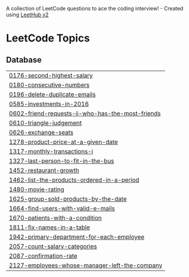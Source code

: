 A collection of LeetCode questions to ace the coding interview! - Created using [LeetHub v2](https://github.com/arunbhardwaj/LeetHub-2.0)
<!---LeetCode Topics Start-->
# LeetCode Topics
## Database
|  |
| ------- |
| [0176-second-highest-salary](https://github.com/jaya367132/Leet_code_soln/tree/master/0176-second-highest-salary) |
| [0180-consecutive-numbers](https://github.com/jaya367132/Leet_code_soln/tree/master/0180-consecutive-numbers) |
| [0196-delete-duplicate-emails](https://github.com/jaya367132/Leet_code_soln/tree/master/0196-delete-duplicate-emails) |
| [0585-investments-in-2016](https://github.com/jaya367132/Leet_code_soln/tree/master/0585-investments-in-2016) |
| [0602-friend-requests-ii-who-has-the-most-friends](https://github.com/jaya367132/Leet_code_soln/tree/master/0602-friend-requests-ii-who-has-the-most-friends) |
| [0610-triangle-judgement](https://github.com/jaya367132/Leet_code_soln/tree/master/0610-triangle-judgement) |
| [0626-exchange-seats](https://github.com/jaya367132/Leet_code_soln/tree/master/0626-exchange-seats) |
| [1278-product-price-at-a-given-date](https://github.com/jaya367132/Leet_code_soln/tree/master/1278-product-price-at-a-given-date) |
| [1317-monthly-transactions-i](https://github.com/jaya367132/Leet_code_soln/tree/master/1317-monthly-transactions-i) |
| [1327-last-person-to-fit-in-the-bus](https://github.com/jaya367132/Leet_code_soln/tree/master/1327-last-person-to-fit-in-the-bus) |
| [1452-restaurant-growth](https://github.com/jaya367132/Leet_code_soln/tree/master/1452-restaurant-growth) |
| [1462-list-the-products-ordered-in-a-period](https://github.com/jaya367132/Leet_code_soln/tree/master/1462-list-the-products-ordered-in-a-period) |
| [1480-movie-rating](https://github.com/jaya367132/Leet_code_soln/tree/master/1480-movie-rating) |
| [1625-group-sold-products-by-the-date](https://github.com/jaya367132/Leet_code_soln/tree/master/1625-group-sold-products-by-the-date) |
| [1664-find-users-with-valid-e-mails](https://github.com/jaya367132/Leet_code_soln/tree/master/1664-find-users-with-valid-e-mails) |
| [1670-patients-with-a-condition](https://github.com/jaya367132/Leet_code_soln/tree/master/1670-patients-with-a-condition) |
| [1811-fix-names-in-a-table](https://github.com/jaya367132/Leet_code_soln/tree/master/1811-fix-names-in-a-table) |
| [1942-primary-department-for-each-employee](https://github.com/jaya367132/Leet_code_soln/tree/master/1942-primary-department-for-each-employee) |
| [2057-count-salary-categories](https://github.com/jaya367132/Leet_code_soln/tree/master/2057-count-salary-categories) |
| [2087-confirmation-rate](https://github.com/jaya367132/Leet_code_soln/tree/master/2087-confirmation-rate) |
| [2127-employees-whose-manager-left-the-company](https://github.com/jaya367132/Leet_code_soln/tree/master/2127-employees-whose-manager-left-the-company) |
<!---LeetCode Topics End-->
